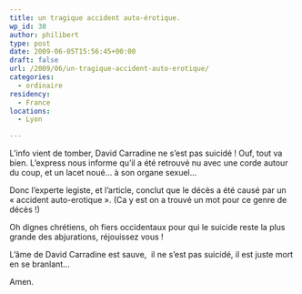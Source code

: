 ```yaml
---
title: un tragique accident auto-érotique.
wp_id: 38
author: philibert
type: post
date: 2009-06-05T15:56:45+00:00
draft: false
url: /2009/06/un-tragique-accident-auto-erotique/
categories:
  - ordinaire
residency:
  - France
locations:
  - Lyon

---
```

L&rsquo;info vient de tomber, David Carradine ne s&rsquo;est pas suicidé ! Ouf, tout va bien. L&rsquo;express nous informe qu&rsquo;il a été retrouvé nu avec une corde autour du coup, et un lacet noué&#8230; à son organe sexuel&#8230;

Donc l&rsquo;experte legiste, et l&rsquo;article, conclut que le décès a été causé par un « accident auto-erotique ». (Ca y est on a trouvé un mot pour ce genre de décès !)

Oh dignes chrétiens, oh fiers occidentaux pour qui le suicide reste la plus grande des abjurations, réjouissez vous !

L&rsquo;âme de David Carradine est sauve,  il ne s&rsquo;est pas suicidé, il est juste mort en se branlant&#8230;

Amen.